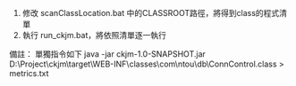 1. 修改 scanClassLocation.bat 中的CLASSROOT路徑，將得到class的程式清單
2. 執行 run_ckjm.bat，將依照清單逐一執行

備註：
單獨指令如下
java -jar ckjm-1.0-SNAPSHOT.jar D:\Project\ckjm\target\WEB-INF\classes\com\ntou\db\ConnControl.class > metrics.txt